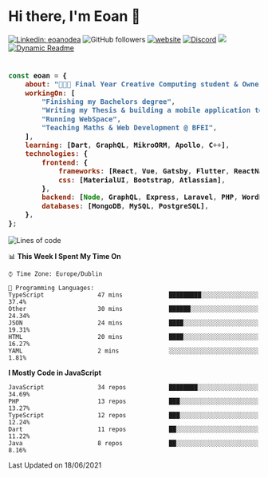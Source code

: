 # Hi there, I'm Eoan 👋

[![Linkedin: eoanodea](https://img.shields.io/badge/-eoanodea-blue?style=flat-square&logo=Linkedin&logoColor=white&link=https://www.linkedin.com/in/eoanodea/)](https://www.linkedin.com/in/eoanodea/)
![GitHub followers](https://img.shields.io/github/followers/eoanodea?label=Follow&style=social)
[![website](https://img.shields.io/badge/Website-46a2f1.svg?&style=flat-square&logo=Google-Chrome&logoColor=white&link=https://web-space.design/)](http://web-space.design/)
[![Discord](https://img.shields.io/discord/591914197219016707.svg?label=&logo=discord&logoColor=ffffff&color=7389D8&labelColor=6A7EC2)](https://discord.gg/4eEcsSMYXX)
![](https://visitor-badge.glitch.me/badge?page_id=eoanodea.eoanodea)
[![Dynamic Readme](https://github.com/eoanodea/eoanodea/actions/workflows/main.yml/badge.svg)](https://github.com/eoanodea/eoanodea/actions/workflows/main.yml)

<h3>
    
```javascript

const eoan = {
    about: "👨🏻‍💻 Final Year Creative Computing student & Owner @ WebSpace",
    workingOn: [
        "Finishing my Bachelors degree",
        "Writing my Thesis & building a mobile application to support it",
        "Running WebSpace",
        "Teaching Maths & Web Development @ BFEI",
    ],
    learning: [Dart, GraphQL, MikroORM, Apollo, C++],
    technologies: {
        frontend: {
            frameworks: [React, Vue, Gatsby, Flutter, ReactNative, SwiftUI],
            css: [MaterialUI, Bootstrap, Atlassian],
        },
        backend: [Node, GraphQL, Express, Laravel, PHP, WordPress, AWS],
        databases: [MongoDB, MySQL, PostgreSQL],
    },
};

````

</h3>

<!--
**eoanodea/eoanodea** is a ✨ _special_ ✨ repository because its `README.md` (this file) appears on your GitHub profile.

Here are some ideas to get you started:

- 🔭 I’m currently working on ...
- 🌱 I’m currently learning ...
- 👯 I’m looking to collaborate on ...
- 🤔 I’m looking for help with ...
- 💬 Ask me about ...
- 📫 How to reach me: ...
- 😄 Pronouns: ...
- ⚡ Fun fact: ...
-->

<!--START_SECTION:waka-->
![Lines of code](https://img.shields.io/badge/From%20Hello%20World%20I%27ve%20Written-4.0%20million%20lines%20of%20code-blue)

📊 **This Week I Spent My Time On** 

```text
⌚︎ Time Zone: Europe/Dublin

💬 Programming Languages: 
TypeScript               47 mins             █████████░░░░░░░░░░░░░░░░   37.4% 
Other                    30 mins             ██████░░░░░░░░░░░░░░░░░░░   24.34% 
JSON                     24 mins             ████░░░░░░░░░░░░░░░░░░░░░   19.31% 
HTML                     20 mins             ████░░░░░░░░░░░░░░░░░░░░░   16.27% 
YAML                     2 mins              ░░░░░░░░░░░░░░░░░░░░░░░░░   1.81%

```

**I Mostly Code in JavaScript** 

```text
JavaScript               34 repos            ████████░░░░░░░░░░░░░░░░░   34.69% 
PHP                      13 repos            ███░░░░░░░░░░░░░░░░░░░░░░   13.27% 
TypeScript               12 repos            ███░░░░░░░░░░░░░░░░░░░░░░   12.24% 
Dart                     11 repos            ██░░░░░░░░░░░░░░░░░░░░░░░   11.22% 
Java                     8 repos             ██░░░░░░░░░░░░░░░░░░░░░░░   8.16%

```



 Last Updated on 18/06/2021
<!--END_SECTION:waka-->

